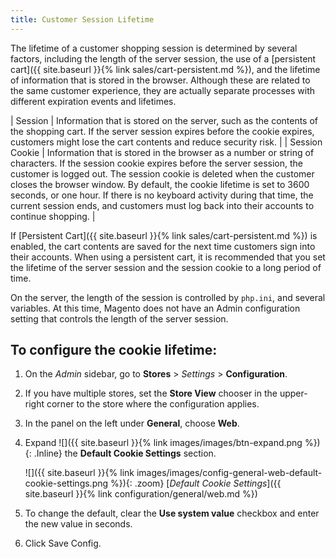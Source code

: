 ```yaml
---
title: Customer Session Lifetime
---
```


The lifetime of a customer shopping session is determined by several factors, including the length of the server session, the use of a [persistent cart]({{ site.baseurl }}{% link sales/cart-persistent.md %}), and the lifetime of information that is stored in the browser. Although these are related to the same customer experience, they are actually separate processes with different expiration events and lifetimes.

| Session        | Information that is stored on the server, such as the contents of the shopping cart. If the server session expires before the cookie expires, customers might lose the cart contents and reduce security risk.     |
| Session Cookie | Information that is stored in the browser as a number or string of characters. If the session cookie expires before the server session, the customer is logged out. The session cookie is deleted when the customer closes the browser window. By default, the cookie lifetime is set to 3600 seconds, or one hour. If there is no keyboard activity during that time, the current session ends, and customers must log back into their accounts to continue shopping. |

If [Persistent Cart]({{ site.baseurl }}{% link sales/cart-persistent.md %}) is enabled, the cart contents are saved for the next time customers sign into their accounts. When using a persistent cart, it is recommended that you set the lifetime of the server session and the session cookie to a long period of time.

On the server, the length of the session is controlled by `php.ini`, and several variables. At this time, Magento does not have an Admin configuration setting that controls the length of the server session.

## To configure the cookie lifetime:

1. On the _Admin_ sidebar, go to **Stores** > _Settings_ > **Configuration**.

1. If you have multiple stores, set the **Store View** chooser in the upper-right corner to the store where the configuration applies.

1. In the panel on the left under **General**, choose **Web**.

1. Expand ![]({{ site.baseurl }}{% link images/images/btn-expand.png %}){: .Inline} the **Default Cookie Settings** section.

      ![]({{ site.baseurl }}{% link images/images/config-general-web-default-cookie-settings.png %}){: .zoom}
      [_Default Cookie Settings_]({{ site.baseurl }}{% link configuration/general/web.md %})

1. To change the default, clear the **Use system value** checkbox and enter the new value in seconds.

1. Click <span class="btn">Save Config</span>.
